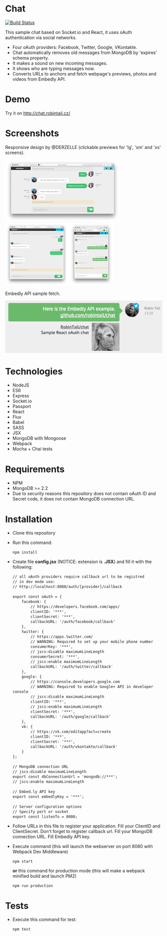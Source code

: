 # Chat

[![Build Status](https://travis-ci.org/RobinTail/chat.svg?branch=master)](https://travis-ci.org/RobinTail/chat)

This sample chat based on Socket.io and React, it uses oAuth authentication via social networks. 

* Four oAuth providers: Facebook, Twitter, Google, VKontakte.
* Chat automatically removes old messages from MongoDB by 'expires' schema property.
* It makes a sound on new incoming messages.
* It shows who are typing messages now.
* Converts URLs to anchors and fetch webpage's previews, photos and videos from Embedly API.

# Demo

Try it on http://chat.robintail.cz/

# Screenshots

Responsive design by @DERZELLE (clickable previews for 'lg', 'sm' and 'xs' screens). 

[![Chat log](https://raw.githubusercontent.com/RobinTail/chat/master/images/demo/chatlog-lg-preview.png)](https://raw.githubusercontent.com/RobinTail/chat/master/images/demo/chatlog-lg.png)
[![Chat log](https://raw.githubusercontent.com/RobinTail/chat/master/images/demo/chatlog-sm-preview.png)](https://raw.githubusercontent.com/RobinTail/chat/master/images/demo/chatlog-sm.png)
[![Chat log](https://raw.githubusercontent.com/RobinTail/chat/master/images/demo/chatlog-xs-preview.png)](https://raw.githubusercontent.com/RobinTail/chat/master/images/demo/chatlog-xs.png)

Embedly API sample fetch. 

![Emdebly API](https://raw.githubusercontent.com/RobinTail/chat/master/images/demo/embedly.png)

# Technologies

* NodeJS
* ES6
* Express
* Socket.io
* Passport
* React
* Flux
* Babel
* SASS
* JSX
* MongoDB with Mongoose
* Webpack
* Mocha + Chai tests

# Requirements

* NPM
* MongoDB >= 2.2
* Due to security reasons this repository does not contain oAuth ID and Secret code, it does not contain MongoDB connection URL.

# Installation

* Clone this repository
* Run this command:

   ```
   npm install
   ```
   
* Create file **config.jsx** (NOTICE: extension is **.JSX**) and fill it with the following:

   ```
   // all oAuth providers require callback url to be registred
   // in dev mode use:
   // http://localhost:8080/auth/[provider]/callback
   
   export const oAuth = {
       facebook: {
           // https://developers.facebook.com/apps/
           clientID: '***',
           clientSecret: '***',
           callbackURL: '/auth/facebook/callback'
       },
       twitter: {
           // https://apps.twitter.com/
           // WARNING: Required to set up your mobile phone number
           consumerKey: '***',
           // jscs:disable maximumLineLength
           consumerSecret: '***',
           // jscs:enable maximumLineLength
           callbackURL: '/auth/twitter/callback'
       },
       google: {
           // https://console.developers.google.com
           // WARNING: Required to enable Google+ API in developer console
           // jscs:disable maximumLineLength
           clientID: '***',
           // jscs:enable maximumLineLength
           clientSecret: '***',
           callbackURL: '/auth/google/callback'
       },
       vk: {
           // https://vk.com/editapp?act=create
           clientID: '***',
           clientSecret: '***',
           callbackURL: '/auth/vkontakte/callback'
       }
   };
   
   // MongoDB connection URL
   // jscs:disable maximumLineLength
   export const dbConnectionUrl = 'mongodb://***';
   // jscs:enable maximumLineLength

   // Embed.ly API key
   export const embedlyKey = '***';

   // Server configuration options
   // Specify port or socket
   export const listenTo = 8080;

   ```

* Follow URLs in this file to register your application. Fill your ClientID and ClientSecret. Don't forget to register callback url. Fill your MongoDB connection URL. Fill Embedly API key.
* Execute command (this will launch the webserver on port 8080 with Webpack Dev Middleware)

   ```
   npm start
   ```
  
   **or** this command for production mode (this will make a webpack minified build and launch PM2)

   ```
   npm run production
   ```

# Tests

* Execute this command for test:
 
   ```
   npm test
   ```
